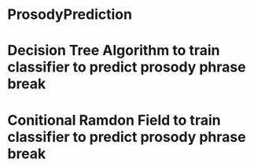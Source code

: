 # ProsodyPrediction
# Decision Tree Algorithm to train classifier to predict prosody phrase break
# Conitional Ramdon Field to train classifier to predict prosody phrase break

